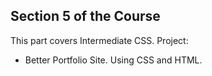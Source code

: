 ## Section 5 of the Course

This part covers Intermediate CSS.
Project:
* Better Portfolio Site. Using CSS and HTML.
